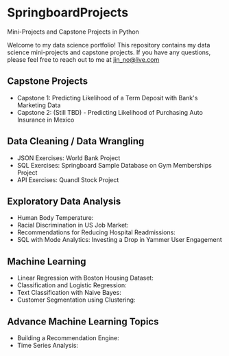 # SpringboardProjects
Mini-Projects and Capstone Projects in Python

Welcome to my data science portfolio! This repository contains my data science mini-projects and capstone projects. If you have any questions, please feel free to reach out to me at jin_no@live.com

## Capstone Projects
* Capstone 1: Predicting Likelihood of a Term Deposit with Bank's Marketing Data
* Capstone 2: (Still TBD) - Predicting Likelihood of Purchasing Auto Insurance in Mexico

## Data Cleaning / Data Wrangling
* JSON Exercises: World Bank Project
* SQL Exercises: Springboard Sample Database on Gym Memberships Project
* API Exercises: Quandl Stock Project

## Exploratory Data Analysis
* Human Body Temperature: 
* Racial Discrimination in US Job Market: 
* Recommendations for Reducing Hospital Readmissions:
* SQL with Mode Analytics: Investing a Drop in Yammer User Engagement

## Machine Learning
* Linear Regression with Boston Housing Dataset: 
* Classification and Logistic Regression: 
* Text Classification with Naive Bayes: 
* Customer Segmentation using Clustering: 

## Advance Machine Learning Topics
* Building a Recommendation Engine:
* Time Series Analysis: 

